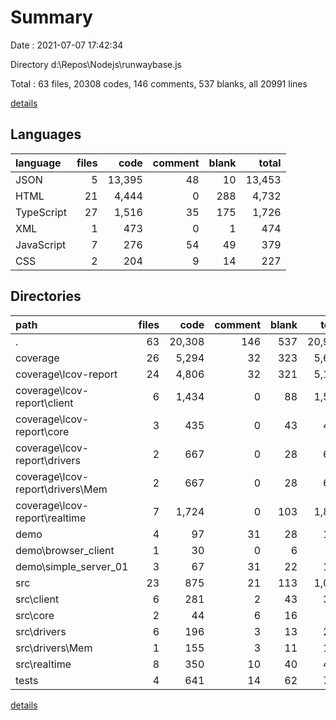 # Summary

Date : 2021-07-07 17:42:34

Directory d:\Repos\Nodejs\runwaybase.js

Total : 63 files,  20308 codes, 146 comments, 537 blanks, all 20991 lines

[details](details.md)

## Languages
| language | files | code | comment | blank | total |
| :--- | ---: | ---: | ---: | ---: | ---: |
| JSON | 5 | 13,395 | 48 | 10 | 13,453 |
| HTML | 21 | 4,444 | 0 | 288 | 4,732 |
| TypeScript | 27 | 1,516 | 35 | 175 | 1,726 |
| XML | 1 | 473 | 0 | 1 | 474 |
| JavaScript | 7 | 276 | 54 | 49 | 379 |
| CSS | 2 | 204 | 9 | 14 | 227 |

## Directories
| path | files | code | comment | blank | total |
| :--- | ---: | ---: | ---: | ---: | ---: |
| . | 63 | 20,308 | 146 | 537 | 20,991 |
| coverage | 26 | 5,294 | 32 | 323 | 5,649 |
| coverage\lcov-report | 24 | 4,806 | 32 | 321 | 5,159 |
| coverage\lcov-report\client | 6 | 1,434 | 0 | 88 | 1,522 |
| coverage\lcov-report\core | 3 | 435 | 0 | 43 | 478 |
| coverage\lcov-report\drivers | 2 | 667 | 0 | 28 | 695 |
| coverage\lcov-report\drivers\Mem | 2 | 667 | 0 | 28 | 695 |
| coverage\lcov-report\realtime | 7 | 1,724 | 0 | 103 | 1,827 |
| demo | 4 | 97 | 31 | 28 | 156 |
| demo\browser_client | 1 | 30 | 0 | 6 | 36 |
| demo\simple_server_01 | 3 | 67 | 31 | 22 | 120 |
| src | 23 | 875 | 21 | 113 | 1,009 |
| src\client | 6 | 281 | 2 | 43 | 326 |
| src\core | 2 | 44 | 6 | 16 | 66 |
| src\drivers | 6 | 196 | 3 | 13 | 212 |
| src\drivers\Mem | 1 | 155 | 3 | 11 | 169 |
| src\realtime | 8 | 350 | 10 | 40 | 400 |
| tests | 4 | 641 | 14 | 62 | 717 |

[details](details.md)